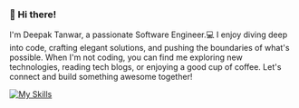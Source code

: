 ### 👋 Hi there! 

<!--
**dtanwar1/dtanwar1** is a ✨ _special_ ✨ repository because its `README.md` (this file) appears on your GitHub profile.

Here are some ideas to get you started:

- 🔭 I’m currently working on ...
- 🌱 I’m currently learning ...
- 👯 I’m looking to collaborate on ...
- 🤔 I’m looking for help with ...
- 💬 Ask me about ...
- 📫 How to reach me: ...
- 😄 Pronouns: ...
- ⚡ Fun fact: ...
-->
I'm Deepak Tanwar, a passionate Software Engineer.💻 I enjoy diving deep into code, crafting elegant solutions, and pushing the boundaries of what's possible. When I'm not coding, you can find me exploring new technologies, reading tech blogs, or enjoying a good cup of coffee. Let's connect and build something awesome together!

[![My Skills](https://skillicons.dev/icons?i=mongodb,express,react,nodejs,js,angular,html,css,java,androidstudio,aws)](https://skillicons.dev)
